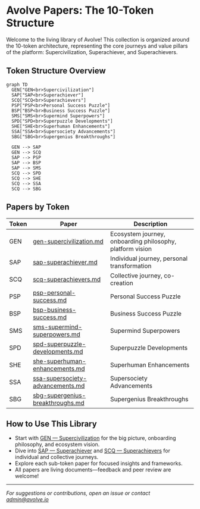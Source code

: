 # Avolve Papers: The 10-Token Structure

Welcome to the living library of Avolve! This collection is organized around the 10-token architecture, representing the core journeys and value pillars of the platform: Supercivilization, Superachiever, and Superachievers.

## Token Structure Overview

```mermaid
graph TD
  GEN["GEN<br>Supercivilization"]
  SAP["SAP<br>Superachiever"]
  SCQ["SCQ<br>Superachievers"]
  PSP["PSP<br>Personal Success Puzzle"]
  BSP["BSP<br>Business Success Puzzle"]
  SMS["SMS<br>Supermind Superpowers"]
  SPD["SPD<br>Superpuzzle Developments"]
  SHE["SHE<br>Superhuman Enhancements"]
  SSA["SSA<br>Supersociety Advancements"]
  SBG["SBG<br>Supergenius Breakthroughs"]

  GEN --> SAP
  GEN --> SCQ
  SAP --> PSP
  SAP --> BSP
  SAP --> SMS
  SCQ --> SPD
  SCQ --> SHE
  SCQ --> SSA
  SCQ --> SBG
```

## Papers by Token

| Token | Paper | Description |
|-------|-------|-------------|
| GEN   | [gen-supercivilization.md](gen-supercivilization.md) | Ecosystem journey, onboarding philosophy, platform vision |
| SAP   | [sap-superachiever.md](sap-superachiever.md) | Individual journey, personal transformation |
| SCQ   | [scq-superachievers.md](scq-superachievers.md) | Collective journey, co-creation |
| PSP   | [psp-personal-success.md](psp-personal-success.md) | Personal Success Puzzle |
| BSP   | [bsp-business-success.md](bsp-business-success.md) | Business Success Puzzle |
| SMS   | [sms-supermind-superpowers.md](sms-supermind-superpowers.md) | Supermind Superpowers |
| SPD   | [spd-superpuzzle-developments.md](spd-superpuzzle-developments.md) | Superpuzzle Developments |
| SHE   | [she-superhuman-enhancements.md](she-superhuman-enhancements.md) | Superhuman Enhancements |
| SSA   | [ssa-supersociety-advancements.md](ssa-supersociety-advancements.md) | Supersociety Advancements |
| SBG   | [sbg-supergenius-breakthroughs.md](sbg-supergenius-breakthroughs.md) | Supergenius Breakthroughs |

## How to Use This Library

- Start with [GEN — Supercivilization](gen-supercivilization.md) for the big picture, onboarding philosophy, and ecosystem vision.
- Dive into [SAP — Superachiever](sap-superachiever.md) and [SCQ — Superachievers](scq-superachievers.md) for individual and collective journeys.
- Explore each sub-token paper for focused insights and frameworks.
- All papers are living documents—feedback and peer review are welcome!

---

*For suggestions or contributions, open an issue or contact [admin@avolve.io](mailto:admin@avolve.io)*

